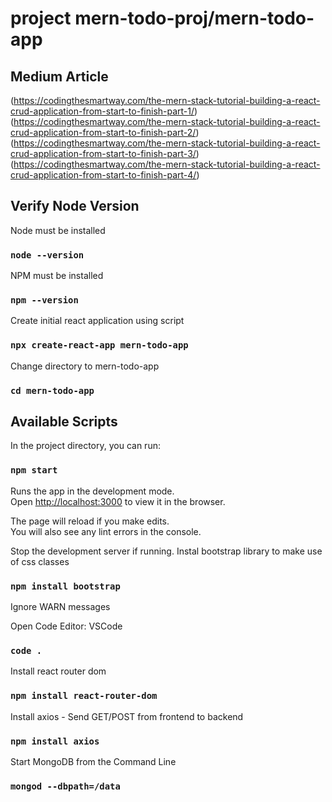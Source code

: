 # project mern-todo-proj/mern-todo-app

## Medium Article ##
(https://codingthesmartway.com/the-mern-stack-tutorial-building-a-react-crud-application-from-start-to-finish-part-1/)
(https://codingthesmartway.com/the-mern-stack-tutorial-building-a-react-crud-application-from-start-to-finish-part-2/)
(https://codingthesmartway.com/the-mern-stack-tutorial-building-a-react-crud-application-from-start-to-finish-part-3/)
(https://codingthesmartway.com/the-mern-stack-tutorial-building-a-react-crud-application-from-start-to-finish-part-4/)

## Verify Node Version 

Node must be installed 

### `node --version`

NPM must be installed 

### `npm --version`

Create initial react application using script

### `npx create-react-app mern-todo-app`

Change directory to mern-todo-app 

### `cd mern-todo-app`

## Available Scripts

In the project directory, you can run:

### `npm start`

Runs the app in the development mode.<br />
Open [http://localhost:3000](http://localhost:3000) to view it in the browser.

The page will reload if you make edits.<br />
You will also see any lint errors in the console.

Stop the development server if running. 
Instal bootstrap library to make use of css classes

### `npm install bootstrap`

Ignore WARN messages

Open Code Editor:  VSCode 

### `code .`

Install react router dom 

### `npm install react-router-dom`

Install axios  - Send GET/POST from frontend to backend

### `npm install axios`

Start MongoDB from the Command Line

### `mongod --dbpath=/data`